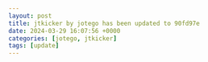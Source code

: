 ```yaml
---
layout: post
title: jtkicker by jotego has been updated to 90fd97e
date: 2024-03-29 16:07:56 +0000
categories: [jotego, jtkicker]
tags: [update]
---
```


